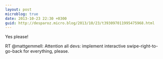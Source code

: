 ```yaml
---
layout: post
microblog: true
date: 2013-10-23 22:30 +0300
guid: http://desparoz.micro.blog/2013/10/23/t393097011995475968.html
---
```

Yes please!

RT @mattgemmell: Attention all devs: implement interactive swipe-right-to-go-back for everything, please.
